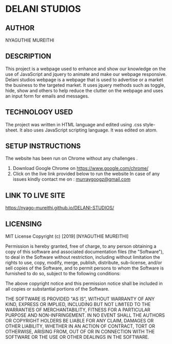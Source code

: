 # DELANI STUDIOS

## AUTHOR
 NYAGUTHIE MUREITHI

## DESCRIPTION
This project is a webpage used to enhance and show our knowledge on the use of JavaScript and jquery to animate and make our webpage responsive. Delani studios webpage is a webpage that is used to advertise or a market the business to the targeted market. It uses jquery methods such as toggle, hide, show and others to help reduce the clutter on the webpage and uses an input form for emails and messages.

## TECHNOLOGY USED
The project was written in HTML language and edited using .css style-sheet. It also uses JavaScript scripting language. It was edited on atom.

## SETUP INSTRUCTIONS
The website has been run on Chrome without any challenges . 
1. Download Google Chrome on https://www.google.com/chrome/
2. Click on the live link provided below to run the website
In case of any issues kindly contact me on : murraygoogz@gmail.com

## LINK TO LIVE SITE
https://nyago-mureithi.github.io/DELANI-STUDIOS/

## LICENSING
MIT License
Copyright (c) [2019] [NYAGUTHIE MUREITHI]

Permission is hereby granted, free of charge, to any person obtaining a copy
of this software and associated documentation files (the "Software"), to deal
in the Software without restriction, including without limitation the rights
to use, copy, modify, merge, publish, distribute, sub-license, and/or sell
copies of the Software, and to permit persons to whom the Software is
furnished to do so, subject to the following conditions:

The above copyright notice and this permission notice shall be included in all
copies or substantial portions of the Software.

THE SOFTWARE IS PROVIDED "AS IS", WITHOUT WARRANTY OF ANY KIND, EXPRESS OR
IMPLIED, INCLUDING BUT NOT LIMITED TO THE WARRANTIES OF MERCHANTABILITY,
FITNESS FOR A PARTICULAR PURPOSE AND NON-INFRINGEMENT. IN NO EVENT SHALL THE
AUTHORS OR COPYRIGHT HOLDERS BE LIABLE FOR ANY CLAIM, DAMAGES OR OTHER
LIABILITY, WHETHER IN AN ACTION OF CONTRACT, TORT OR OTHERWISE, ARISING FROM,
OUT OF OR IN CONNECTION WITH THE SOFTWARE OR THE USE OR OTHER DEALINGS IN THE
SOFTWARE.
